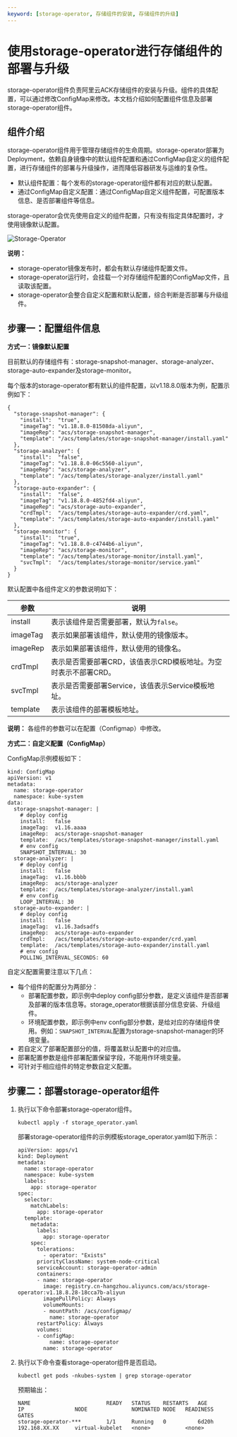 ```yaml
---
keyword: [storage-operator, 存储组件的安装, 存储组件的升级]
---
```


# 使用storage-operator进行存储组件的部署与升级

storage-operator组件负责阿里云ACK存储组件的安装与升级。组件的具体配置，可以通过修改ConfigMap来修改。本文档介绍如何配置组件信息及部署storage-operator组件。

## 组件介绍

storage-operator组件用于管理存储组件的生命周期。storage-operator部署为Deployment，依赖自身镜像中的默认组件配置和通过ConfigMap自定义的组件配置，进行存储组件的部署与升级操作，进而降低容器研发与运维的复杂性。

-   默认组件配置：每个发布的storage-operator组件都有对应的默认配置。
-   通过ConfigMap自定义配置：通过ConfigMap自定义组件配置，可配置版本信息、是否部署组件等信息。

storage-operator会优先使用自定义的组件配置，只有没有指定具体配置时，才使用镜像默认配置。

![Storage-Operator](https://static-aliyun-doc.oss-accelerate.aliyuncs.com/assets/img/zh-CN/9986656161/p253634.png)

**说明：**

-   storage-operator镜像发布时，都会有默认存储组件配置文件。
-   storage-operator运行时，会挂载一个对存储组件配置的ConfigMap文件，且读取该配置。
-   storage-operator会整合自定义配置和默认配置，综合判断是否部署与升级组件。

## 步骤一：配置组件信息

**方式一：镜像默认配置**

目前默认的存储组件有：storage-snapshot-manager、storage-analyzer、storage-auto-expander及storage-monitor。

每个版本的storage-operator都有默认的组件配置，以v1.18.8.0版本为例，配置示例如下：

```
{
  "storage-snapshot-manager": {
    "install":  "true",
    "imageTag": "v1.18.8.0-81508da-aliyun",
    "imageRep": "acs/storage-snapshot-manager",
    "template": "/acs/templates/storage-snapshot-manager/install.yaml"
  },
  "storage-analzyer": {
    "install":  "false",
    "imageTag": "v1.18.8.0-06c5560-aliyun",
    "imageRep": "acs/storage-analyzer",
    "template": "/acs/templates/storage-analyzer/install.yaml"
  },
  "storage-auto-expander": {
    "install":  "false",
    "imageTag": "v1.18.8.0-4852fd4-aliyun",
    "imageRep": "acs/storage-auto-expander",
    "crdTmpl":  "/acs/templates/storage-auto-expander/crd.yaml",
    "template": "/acs/templates/storage-auto-expander/install.yaml"
  },
  "storage-monitor": {
    "install":  "true",
    "imageTag": "v1.18.8.0-c4744b6-aliyun",
    "imageRep": "acs/storage-monitor",
    "template": "/acs/templates/storage-monitor/install.yaml",
    "svcTmpl":  "/acs/templates/storage-monitor/service.yaml"
  }
}
```

默认配置中各组件定义的参数说明如下：

|参数|说明|
|--|--|
|install|表示该组件是否需要部署，默认为`false`。|
|imageTag|表示如果部署该组件，默认使用的镜像版本。|
|imageRep|表示如果部署该组件，默认使用的镜像名。|
|crdTmpl|表示是否需要部署CRD，该值表示CRD模板地址。为空时表示不部署CRD。|
|svcTmpl|表示是否需要部署Service，该值表示Service模板地址。|
|template|表示该组件的部署模板地址。|

**说明：** 各组件的参数可以在配置（Configmap）中修改。

**方式二：自定义配置（ConfigMap）**

ConfigMap示例模板如下：

```
kind: ConfigMap
apiVersion: v1
metadata:
  name: storage-operator
  namespace: kube-system
data:
  storage-snapshot-manager: |
    # deploy config
    install:   false
    imageTag:  v1.16.aaaa
    imageRep:  acs/storage-snapshot-manager
    template:  /acs/templates/storage-snapshot-manager/install.yaml
    # env config
    SNAPSHOT_INTERVAL: 30
  storage-analyzer: |
    # deploy config
    install:   false
    imageTag:  v1.16.bbbb
    imageRep:  acs/storage-analyzer
    template:  /acs/templates/storage-analyzer/install.yaml
    # env config
    LOOP_INTERVAL: 30
  storage-auto-expander: |
    # deploy config
    install:   false
    imageTag:  v1.16.3adsadfs
    imageRep:  acs/storage-auto-expander
    crdTmpl:   /acs/templates/storage-auto-expander/crd.yaml
    template:  /acs/templates/storage-auto-expander/install.yaml
    # env config
    POLLING_INTERVAL_SECONDS: 60
```

自定义配置需要注意以下几点：

-   每个组件的配置分为两部分：
    -   部署配置参数，即示例中deploy config部分参数，是定义该组件是否部署及部署的版本信息等。storage\_operator根据该部分信息安装、升级组件。
    -   环境配置参数，即示例中env config部分参数，是给对应的存储组件使用。例如：`SNAPSHOT_INTERVAL`配置为storage-snapshot-manager的环境变量。
-   若自定义了部署配置部分的值，将覆盖默认配置中的对应值。
-   部署配置参数是组件部署配置保留字段，不能用作环境变量。
-   可针对于相应组件的特定参数自定义配置。

## 步骤二：部署storage-operator组件

1.  执行以下命令部署storage-operator组件。

    ```
    kubectl apply -f storage_operator.yaml
    ```

    部署storage-operator组件的示例模板storage\_operator.yaml如下所示：

    ```
    apiVersion: apps/v1
    kind: Deployment
    metadata:
      name: storage-operator
      namespace: kube-system
      labels:
        app: storage-operator
    spec:
      selector:
        matchLabels:
          app: storage-operator
      template:
        metadata:
          labels:
            app: storage-operator
        spec:
          tolerations:
            - operator: "Exists"
          priorityClassName: system-node-critical
          serviceAccount: storage-operator-admin
          containers:
          - name: storage-operator
            image: registry.cn-hangzhou.aliyuncs.com/acs/storage-operator:v1.18.8.28-18cca7b-aliyun
            imagePullPolicy: Always
            volumeMounts:
            - mountPath: /acs/configmap/
              name: storage-operator
          restartPolicy: Always
          volumes:
          - configMap:
              name: storage-operator
            name: storage-operator
    ```

2.  执行以下命令查看storage-operator组件是否启动。

    ```
    kubectl get pods -nkubes-system | grep storage-operator
    ```

    预期输出：

    ```
    NAME                        READY   STATUS    RESTARTS   AGE         IP                NODE              NOMINATED NODE   READINESS GATES
    storage-operator-***        1/1     Running   0          6d20h       192.168.XX.XX     virtual-kubelet   <none>           <none>
    ```


